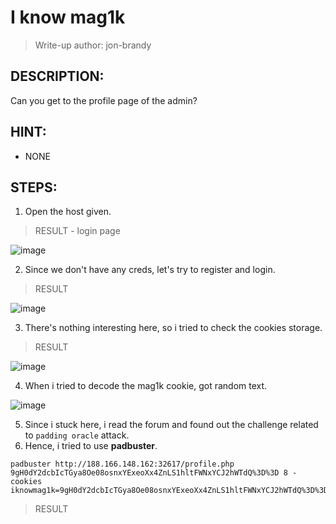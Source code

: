 # I know mag1k
> Write-up author: jon-brandy
## DESCRIPTION:
Can you get to the profile page of the admin?
## HINT:
- NONE
## STEPS:
1. Open the host given.

> RESULT - login page

![image](https://user-images.githubusercontent.com/70703371/212724640-768390d1-47f0-4874-b91b-efa03dd38637.png)


2. Since we don't have any creds, let's try to register and login.

> RESULT

![image](https://user-images.githubusercontent.com/70703371/212725291-69e814d9-60ad-462a-807b-9f23c3ad0e5e.png)


3. There's nothing interesting here, so i tried to check the cookies storage.

> RESULT

![image](https://user-images.githubusercontent.com/70703371/212733561-8b573d58-fa4e-4d4d-b207-9f48f73a96bc.png)


4. When i tried to decode the mag1k cookie, got random text.

![image](https://user-images.githubusercontent.com/70703371/212733458-5633e3d6-9937-408e-9584-9f866a534130.png)


5. Since i stuck here, i read the forum and found out the challenge related to `padding oracle` attack.
6. Hence, i tried to use **padbuster**.

```
padbuster http://188.166.148.162:32617/profile.php 9gH0dY2dcbIcTGya8Oe08osnxYExeoXx4ZnLS1hltFWNxYCJ2hWTdQ%3D%3D 8 -cookies iknowmag1k=9gH0dY2dcbIcTGya8Oe08osnxYExeoXx4ZnLS1hltFWNxYCJ2hWTdQ%3D%3D
```

> RESULT

